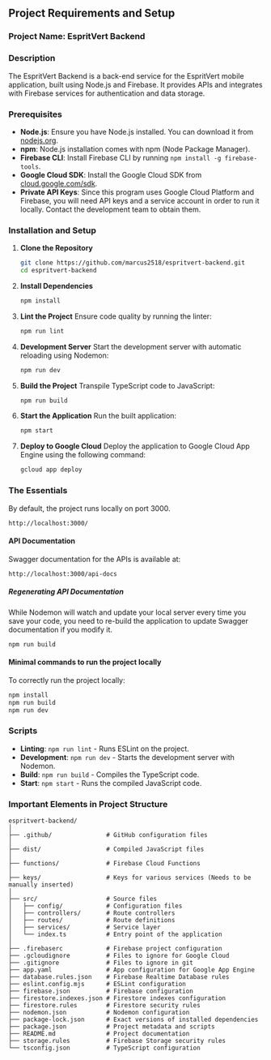 ## Project Requirements and Setup

### Project Name: EspritVert Backend

### Description
The EspritVert Backend is a back-end service for the EspritVert mobile application, built using Node.js and Firebase. It provides APIs and integrates with Firebase services for authentication and data storage.

### Prerequisites
- **Node.js**: Ensure you have Node.js installed. You can download it from [nodejs.org](https://nodejs.org/).
- **npm**: Node.js installation comes with npm (Node Package Manager).
- **Firebase CLI**: Install Firebase CLI by running `npm install -g firebase-tools`.
- **Google Cloud SDK**: Install the Google Cloud SDK from [cloud.google.com/sdk](https://cloud.google.com/sdk).
- **Private API Keys**: Since this program uses Google Cloud Platform and Firebase, you will need API keys and a service account in order to run it locally. Contact the development team to obtain them.

### Installation and Setup

1. **Clone the Repository**
    ```sh
    git clone https://github.com/marcus2518/espritvert-backend.git
    cd espritvert-backend
    ```

2. **Install Dependencies**
    ```sh
    npm install
    ```

3. **Lint the Project**
    Ensure code quality by running the linter:
    ```sh
    npm run lint
    ```

4. **Development Server**
    Start the development server with automatic reloading using Nodemon:
    ```sh
    npm run dev
    ```

5. **Build the Project**
    Transpile TypeScript code to JavaScript:
    ```sh
    npm run build
    ```

6. **Start the Application**
    Run the built application:
    ```sh
    npm start
    ```

7. **Deploy to Google Cloud**
    Deploy the application to Google Cloud App Engine using the following command:
    ```sh
    gcloud app deploy
    ```

### The Essentials

By default, the project runs locally on port 3000.

```http://localhost:3000/```

#### API Documentation
Swagger documentation for the APIs is available at:

```http://localhost:3000/api-docs```

##### Regenerating API Documentation
While Nodemon will watch and update your local server every time you save your code, you need to re-build the application to update Swagger documentation if you modify it.

```
npm run build
```

#### Minimal commands to run the project locally

To correctly run the project locally:

```sh
npm install
npm run build
npm run dev
```

### Scripts

- **Linting**: `npm run lint` - Runs ESLint on the project.
- **Development**: `npm run dev` - Starts the development server with Nodemon.
- **Build**: `npm run build` - Compiles the TypeScript code.
- **Start**: `npm start` - Runs the compiled JavaScript code.

### Important Elements in Project Structure

```
espritvert-backend/
│
├── .github/               # GitHub configuration files
│
├── dist/                  # Compiled JavaScript files
│
├── functions/             # Firebase Cloud Functions
│
├── keys/                  # Keys for various services (Needs to be manually inserted)
│
├── src/                   # Source files
│   ├── config/            # Configuration files
│   ├── controllers/       # Route controllers
│   ├── routes/            # Route definitions
│   ├── services/          # Service layer
│   └── index.ts           # Entry point of the application
│
├── .firebaserc            # Firebase project configuration
├── .gcloudignore          # Files to ignore for Google Cloud
├── .gitignore             # Files to ignore in git
├── app.yaml               # App configuration for Google App Engine
├── database.rules.json    # Firebase Realtime Database rules
├── eslint.config.mjs      # ESLint configuration
├── firebase.json          # Firebase configuration
├── firestore.indexes.json # Firestore indexes configuration
├── firestore.rules        # Firestore security rules
├── nodemon.json           # Nodemon configuration
├── package-lock.json      # Exact versions of installed dependencies
├── package.json           # Project metadata and scripts
├── README.md              # Project documentation
├── storage.rules          # Firebase Storage security rules
└── tsconfig.json          # TypeScript configuration
```
